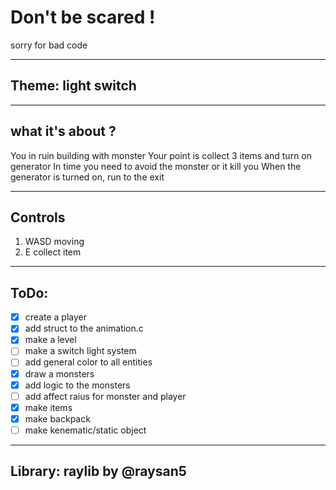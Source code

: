 # Don't be scared !

sorry for bad code

---
## Theme: light switch

---
## what it's about ?
You in ruin building with monster
Your point is collect 3 items and turn on generator
In time you need to avoid the monster or it kill you
When the generator is turned on, run to the exit

---
## Controls
1. WASD moving
2. E    collect item

---
## ToDo:
- [x] create a player
- [x] add struct to the animation.c
- [x] make a level
- [ ] make a switch light system
- [ ] add general color to all entities
- [x] draw a monsters
- [x] add logic to the monsters
- [ ] add affect raius for monster and player
- [x] make items
- [x] make backpack
- [ ] make kenematic/static object

---
## Library: raylib by @raysan5
